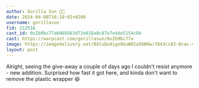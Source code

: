 ```yaml
---
author: Gorilla Sun 🦍🌞
date: 2024-04-08T16:10:01+0200
username: gorillasun
fid: 212516
cast_id: 0x2b9bc77a6068563d72e018a8c87e7e4de5154c8b
cast: https://warpcast.com/gorillasun/0x2b9bc77a
image: https://imagedelivery.net/BXluQx4ige9GuW0Ia56BHw/f843cc83-0cac-4afc-ee5c-feebfd5b1700/original
layout: post
---
```

Alright, seeing the give-away a couple of days ago I couldn't resist anymore - new addition. Surprised how fast it got here, and kinda don't want to remove the plastic wrapper 😆  

<img src='https://imagedelivery.net/BXluQx4ige9GuW0Ia56BHw/f843cc83-0cac-4afc-ee5c-feebfd5b1700/original' alt='' referrerpolicy='no-referrer'/>